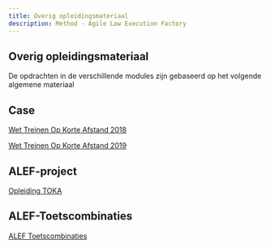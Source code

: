 ```yaml
---
title: Overig opleidingsmateriaal
description: Method - Agile Law Execution Factory
---
```


## Overig opleidingsmateriaal

De opdrachten in de verschillende modules zijn gebaseerd op het volgende algemene materiaal

## Case
[Wet Treinen Op Korte Afstand 2018](../../static/pdf/WetTreinen2018.pdf)

[Wet Treinen Op Korte Afstand 2019](../../static/pdf/WetTreinen2019.pdf)

## ALEF-project
[Opleiding TOKA](../../static/assets/opleiding_toka.zip)

## ALEF-Toetscombinaties
[ALEF Toetscombinaties](../../static/pdf/ALEFToetscombinaties.pdf)
